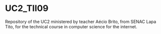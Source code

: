 # UC2_TII09
Repository of the UC2 ministered by teacher Aécio Brito, from SENAC Lapa Tito, for the technical course in computer science for the internet.
